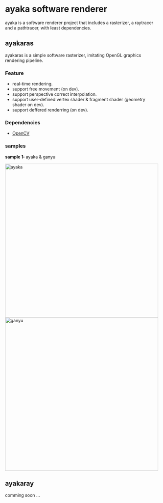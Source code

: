 # ayaka software renderer

ayaka is a software renderer project that includes a rasterizer, a raytracer and a pathtracer, with least dependencies.

## ayakaras

ayakaras is a simple software rasterizer, imitating OpenGL graphics rendering pipeline.

### Feature

- real-time rendering.
- support free movement (on dev).
- support perspective correct interpolation.
- support user-defined vertex shader & fragment shader (geometry shader on dev).
- support deffered renderring (on dev).

### Dependencies

- [OpenCV](https://opencv.org)

### samples

**sample 1:** ayaka & ganyu

<img src="./ayaka_rasterizer/output/ayaka_shading.gif" alt="ayaka" style="width:500px;" />
<img src="./ayaka_rasterizer/output/ganyu.gif" alt="ganyu" style="width:500px;" />

## ayakaray

comming soon ...